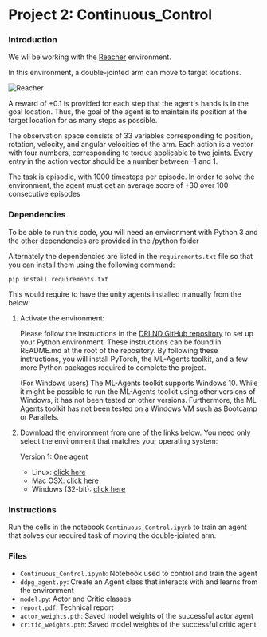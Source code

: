 # Project 2: Continuous_Control

### Introduction

We wll be working with the [Reacher](https://github.com/Unity-Technologies/ml-agents/blob/master/docs/Learning-Environment-Examples.md#reacher) environment. 

In this environment, a double-jointed arm can move to target locations. 

![Reacher](https://github.com/Unity-Technologies/ml-agents/blob/master/docs/images/reacher.png)

A reward of +0.1 is provided for each step that the agent's hands is in the goal location.
Thus, the goal of the agent is to maintain its position at
the target location for as many
steps as possible.

The observation space consists of 33 variables corresponding to position, 
rotation, velocity, and angular velocities of the arm. 
Each action is a vector with four numbers, corresponding to torque
applicable to two joints. Every 
entry in the action vector should be a number between -1 and 1. 

The task is episodic, with 1000 timesteps per episode. In order to solve
the environment, the agent must get an average score of +30 over 100 consecutive
episodes

### Dependencies

To be able to run this code, you will need an environment with Python 3 and 
the other dependencies are provided in the /python folder

Alternately the dependencies are listed in the `requirements.txt` file so that you can install them
using the following command: 
```
pip install requirements.txt
``` 
This would require to have the unity agents installed manually from the below:

1. Activate the environment:

    Please follow the instructions in the [DRLND GitHub repository](https://github.com/udacity/deep-reinforcement-learning#dependencies) to set up your Python environment. These instructions can be found in README.md at the root of the repository. By following these instructions, you will install PyTorch, the ML-Agents toolkit, and a few more Python packages required to complete the project.

    (For Windows users) The ML-Agents toolkit supports Windows 10. While it might be possible to run the ML-Agents toolkit using other versions of Windows, it has not been tested on other versions. Furthermore, the ML-Agents toolkit has not been tested on a Windows VM such as Bootcamp or Parallels. 

2. Download the environment from one of the links below. You need only select the environment that matches your operating system:

      Version 1: One agent

      * Linux: [click here](https://s3-us-west-1.amazonaws.com/udacity-drlnd/P2/Reacher/one_agent/Reacher_Linux.zip)
      * Mac OSX: [click here](https://s3-us-west-1.amazonaws.com/udacity-drlnd/P2/Reacher/one_agent/Reacher.app.zip)
      * Windows (32-bit): [click here](https://s3-us-west-1.amazonaws.com/udacity-drlnd/P2/Reacher/one_agent/Reacher_Windows_x86.zip)


### Instructions

Run the cells in the notebook `Continuous_Control.ipynb` to train an agent that solves our required
task of moving the double-jointed arm.

### Files 
- `Continuous_Control.ipynb`: Notebook used to control and train the agent 
- `ddpg_agent.py`: Create an Agent class that interacts with and learns from the environment 
- `model.py`: Actor and Critic classes  
- `report.pdf`: Technical report
- `actor_weights.pth`: Saved model weights of the successful actor agent
- `critic_weights.pth`: Saved model weights of the successful critic agent

